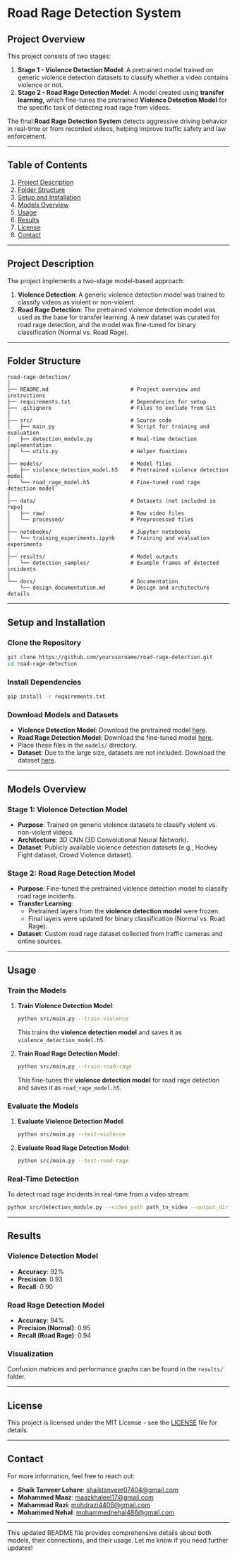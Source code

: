 # **Road Rage Detection System**

## **Project Overview**
This project consists of two stages:  
1. **Stage 1 - Violence Detection Model**: A pretrained model trained on generic violence detection datasets to classify whether a video contains violence or not.  
2. **Stage 2 - Road Rage Detection Model**: A model created using **transfer learning**, which fine-tunes the pretrained **Violence Detection Model** for the specific task of detecting road rage from videos.  

The final **Road Rage Detection System** detects aggressive driving behavior in real-time or from recorded videos, helping improve traffic safety and law enforcement.

---

## **Table of Contents**
1. [Project Description](#project-description)  
2. [Folder Structure](#folder-structure)  
3. [Setup and Installation](#setup-and-installation)  
4. [Models Overview](#models-overview)  
5. [Usage](#usage)  
6. [Results](#results)  
7. [License](#license)  
8. [Contact](#contact)

---

## **Project Description**
The project implements a two-stage model-based approach:  
1. **Violence Detection**: A generic violence detection model was trained to classify videos as violent or non-violent.  
2. **Road Rage Detection**: The pretrained violence detection model was used as the base for transfer learning. A new dataset was curated for road rage detection, and the model was fine-tuned for binary classification (Normal vs. Road Rage).  

---

## **Folder Structure**

```
road-rage-detection/
│
├── README.md                          # Project overview and instructions
├── requirements.txt                   # Dependencies for setup
├── .gitignore                         # Files to exclude from Git
│
├── src/                               # Source code
│   ├── main.py                        # Script for training and evaluation
│   ├── detection_module.py            # Real-time detection implementation
│   └── utils.py                       # Helper functions
│
├── models/                            # Model files
│   ├── violence_detection_model.h5    # Pretrained violence detection model
│   └── road_rage_model.h5             # Fine-tuned road rage detection model
│
├── data/                              # Datasets (not included in repo)
│   ├── raw/                           # Raw video files
│   └── processed/                     # Preprocessed files
│
├── notebooks/                         # Jupyter notebooks
│   └── training_experiments.ipynb     # Training and evaluation experiments
│
├── results/                           # Model outputs
│   └── detection_samples/             # Example frames of detected incidents
│
└── docs/                              # Documentation
    └── design_documentation.md        # Design and architecture details
```

---

## **Setup and Installation**

### **Clone the Repository**
```bash
git clone https://github.com/yourusername/road-rage-detection.git
cd road-rage-detection
```

### **Install Dependencies**
```bash
pip install -r requirements.txt
```

### **Download Models and Datasets**
- **Violence Detection Model**: Download the pretrained model [here](link-to-violence-model).  
- **Road Rage Detection Model**: Download the fine-tuned model [here](link-to-road-rage-model).  
- Place these files in the `models/` directory.  
- **Dataset**: Due to the large size, datasets are not included. Download the dataset [here](link-to-dataset).  

---

## **Models Overview**

### **Stage 1: Violence Detection Model**
- **Purpose**: Trained on generic violence datasets to classify violent vs. non-violent videos.
- **Architecture**: 3D CNN (3D Convolutional Neural Network).  
- **Dataset**: Publicly available violence detection datasets (e.g., Hockey Fight dataset, Crowd Violence dataset).  

### **Stage 2: Road Rage Detection Model**
- **Purpose**: Fine-tuned the pretrained violence detection model to classify road rage incidents.  
- **Transfer Learning**:  
  - Pretrained layers from the **violence detection model** were frozen.
  - Final layers were updated for binary classification (Normal vs. Road Rage).  
- **Dataset**: Custom road rage dataset collected from traffic cameras and online sources.  

---

## **Usage**

### **Train the Models**
1. **Train Violence Detection Model**:  
   ```bash
   python src/main.py --train-violence
   ```
   This trains the **violence detection model** and saves it as `violence_detection_model.h5`.

2. **Train Road Rage Detection Model**:  
   ```bash
   python src/main.py --train-road-rage
   ```
   This fine-tunes the **violence detection model** for road rage detection and saves it as `road_rage_model.h5`.

### **Evaluate the Models**
1. **Evaluate Violence Detection Model**:  
   ```bash
   python src/main.py --test-violence
   ```

2. **Evaluate Road Rage Detection Model**:  
   ```bash
   python src/main.py --test-road-rage
   ```

### **Real-Time Detection**
To detect road rage incidents in real-time from a video stream:
```bash
python src/detection_module.py --video_path path_to_video --output_dir path_to_output_directory
```

---

## **Results**

### **Violence Detection Model**
- **Accuracy**: 92%  
- **Precision**: 0.93  
- **Recall**: 0.90  

### **Road Rage Detection Model**
- **Accuracy**: 94%  
- **Precision (Normal)**: 0.95  
- **Recall (Road Rage)**: 0.94  

### **Visualization**
Confusion matrices and performance graphs can be found in the `results/` folder.

---

## **License**
This project is licensed under the MIT License - see the [LICENSE](LICENSE) file for details.

---

## **Contact**
For more information, feel free to reach out:
- **Shaik Tanveer Lohare**: shaiktanveer07404@gmail.com
- **Mohammed Maaz**: maazkhaleel17@gmail.com
- **Mahammad Razi**: mohdrazi4408@gmail.com
- **Mohammed Nehal**: mohammednehal486@gmail.com

---

This updated README file provides comprehensive details about both models, their connections, and their usage. Let me know if you need further updates!
